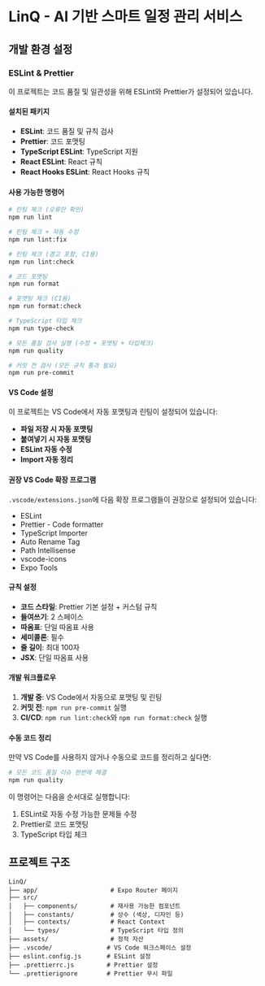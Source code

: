 # LinQ - AI 기반 스마트 일정 관리 서비스

## 개발 환경 설정

### ESLint & Prettier

이 프로젝트는 코드 품질 및 일관성을 위해 ESLint와 Prettier가 설정되어 있습니다.

#### 설치된 패키지

- **ESLint**: 코드 품질 및 규칙 검사
- **Prettier**: 코드 포맷팅
- **TypeScript ESLint**: TypeScript 지원
- **React ESLint**: React 규칙
- **React Hooks ESLint**: React Hooks 규칙

#### 사용 가능한 명령어

```bash
# 린팅 체크 (오류만 확인)
npm run lint

# 린팅 체크 + 자동 수정
npm run lint:fix

# 린팅 체크 (경고 포함, CI용)
npm run lint:check

# 코드 포맷팅
npm run format

# 포맷팅 체크 (CI용)
npm run format:check

# TypeScript 타입 체크
npm run type-check

# 모든 품질 검사 실행 (수정 + 포맷팅 + 타입체크)
npm run quality

# 커밋 전 검사 (모든 규칙 통과 필요)
npm run pre-commit
```

#### VS Code 설정

이 프로젝트는 VS Code에서 자동 포맷팅과 린팅이 설정되어 있습니다:

- **파일 저장 시 자동 포맷팅**
- **붙여넣기 시 자동 포맷팅**
- **ESLint 자동 수정**
- **Import 자동 정리**

#### 권장 VS Code 확장 프로그램

`.vscode/extensions.json`에 다음 확장 프로그램들이 권장으로 설정되어 있습니다:

- ESLint
- Prettier - Code formatter
- TypeScript Importer
- Auto Rename Tag
- Path Intellisense
- vscode-icons
- Expo Tools

#### 규칙 설정

- **코드 스타일**: Prettier 기본 설정 + 커스텀 규칙
- **들여쓰기**: 2 스페이스
- **따옴표**: 단일 따옴표 사용
- **세미콜론**: 필수
- **줄 길이**: 최대 100자
- **JSX**: 단일 따옴표 사용

#### 개발 워크플로우

1. **개발 중**: VS Code에서 자동으로 포맷팅 및 린팅
2. **커밋 전**: `npm run pre-commit` 실행
3. **CI/CD**: `npm run lint:check`와 `npm run format:check` 실행

#### 수동 코드 정리

만약 VS Code를 사용하지 않거나 수동으로 코드를 정리하고 싶다면:

```bash
# 모든 코드 품질 이슈 한번에 해결
npm run quality
```

이 명령어는 다음을 순서대로 실행합니다:

1. ESLint로 자동 수정 가능한 문제들 수정
2. Prettier로 코드 포맷팅
3. TypeScript 타입 체크

## 프로젝트 구조

```
LinQ/
├── app/                    # Expo Router 페이지
├── src/
│   ├── components/         # 재사용 가능한 컴포넌트
│   ├── constants/          # 상수 (색상, 디자인 등)
│   ├── contexts/           # React Context
│   └── types/              # TypeScript 타입 정의
├── assets/                 # 정적 자산
├── .vscode/               # VS Code 워크스페이스 설정
├── eslint.config.js       # ESLint 설정
├── .prettierrc.js         # Prettier 설정
└── .prettierignore        # Prettier 무시 파일
```
